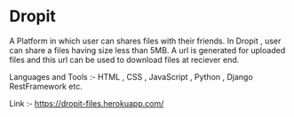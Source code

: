 # Dropit

A Platform in which user can shares files with their friends. In Dropit , user can share a files having size less than 5MB. A url is generated for uploaded files
and this url can be used to download files at reciever end.


Languages and Tools :- HTML , CSS , JavaScript , Python , Django RestFramework etc.

Link :- https://dropit-files.herokuapp.com/
